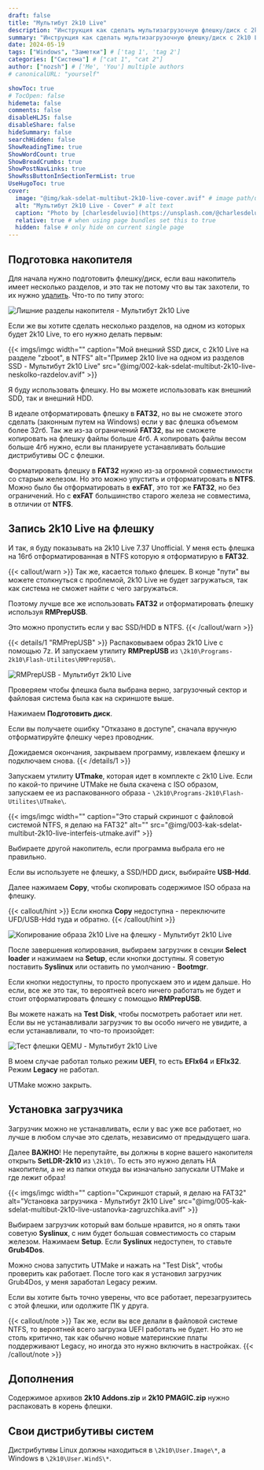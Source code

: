```yaml
---
draft: false
title: "Мультибут 2k10 Live"
description: "Инструкция как сделать мультизагрузочную флешку/диск c 2k10 Live."
summary: "Инструкция как сделать мультизагрузочную флешку/диск c 2k10 Live."
date: 2024-05-19
tags: ["Windows", "Заметки"] # ['tag 1', 'tag 2']
categories: ["Система"] # ["cat 1", "cat 2"]
author: ["nozsh"] # ['Me', 'You'] multiple authors
# canonicalURL: "yourself"

showToc: true
# TocOpen: false
hidemeta: false
comments: false
disableHLJS: false
disableShare: false
hideSummary: false
searchHidden: false
ShowReadingTime: true
ShowWordCount: true
ShowBreadCrumbs: true
ShowPostNavLinks: true
ShowRssButtonInSectionTermList: true
UseHugoToc: true
cover:
  image: "@img/kak-sdelat-multibut-2k10-live-cover.avif" # image path/url
  alt: "Мультибут 2k10 Live - Cover" # alt text
  caption: "Photo by [charlesdeluvio](https://unsplash.com/@charlesdeluvio?nt) / [Unsplash](https://unsplash.com/?nt)" # display caption under cover
  relative: true # when using page bundles set this to true
  hidden: false # only hide on current single page
---
```


## Подготовка накопителя

Для начала нужно подготовить флешку/диск, если ваш накопитель имеет несколько разделов, и это так не потому что вы так захотели, то их нужно [удалить](https://nozsh.su/blog/udalenie-razdelov-nakopitelia/). Что-то по типу этого:

![Лишние разделы накопителя - Мультибут 2k10 Live](@img/001-kak-sdelat-multibut-2k10-live-lishnie-razdely-nakopitelia.avif)

Если же вы хотите сделать несколько разделов, на одном из которых будет 2k10 Live, то его нужно делать первым:

{{< imgs/imgc width="" caption="Мой внешний SSD диск, с 2k10 Live на разделе \"zboot\", в NTFS" alt="Пример 2k10 live на одном из разделов SSD - Мультибут 2k10 Live" src="@img/002-kak-sdelat-multibut-2k10-live-neskolko-razdelov.avif" >}}

Я буду использовать флешку. Но вы можете использовать как внешний SDD, так и внешний HDD.

В идеале отформатировать флешку в **FAT32**, но вы не сможете этого сделать (законным путем на Windows) если у вас флешка объемом более 32гб. Так же из-за ограничений **FAT32**, вы не сможете копировать на флешку файлы больше 4гб. А копировать файлы весом больше 4гб нужно, если вы планируете устанавливать большие дистрибутивы ОС с флешки.

Форматировать флешку в **FAT32** нужно из-за огромной совместимости со старым железом. Но это можно упустить и отформатировать в **NTFS**. Можно было бы отформатировать в **exFAT**, это тот же **FAT32**, но без ограничений. Но с **exFAT** большинство старого железа не совместима, в отличии от **NTFS**.

## Запись 2k10 Live на флешку

И так, я буду показывать на 2k10 Live 7.37 Unofficial. У меня есть флешка на 16гб отформатированная в NTFS которую я отформатирую в **FAT32**.

{{< callout/warn >}}
Так же, касается только флешек. В конце "пути" вы можете столкнуться с проблемой, 2k10 Live не будет загружаться, так как система не сможет найти с чего загружаться.

Поэтому лучше все же использовать **FAT32** и отформатировать флешку используя **RMPrepUSB**.

Это можно пропустить если у вас SSD/HDD в NTFS.
{{< /callout/warn >}}

{{< details/1 "RMPrepUSB" >}}
Распаковываем образ 2k10 Live с помощью 7z. И запускаем утилиту **RMPrepUSB** из `\2k10\Programs-2k10\Flash-Utilites\RMPrepUSB\`.

![RMPrepUSB - Мультибут 2k10 Live](@img/rmprepusb.avif)

Проверяем чтобы флешка была выбрана верно, загрузочный сектор и файловая система была как на скриншоте выше.

Нажимаем **Подготовить диск**.

Если вы получаете ошибку "Отказано в доступе", сначала вручную отформатируйте флешку через проводник.

Дожидаемся окончания, закрываем программу, извлекаем флешку и подключаем снова.
{{< /details/1 >}}

Запускаем утилиту **UTmake**, которая идет в комплекте с 2k10 Live. Если по какой-то причине UTMake не была скачена с ISO образом, запускаем ее из распакованного образа - `\2k10\Programs-2k10\Flash-Utilites\UTmake\`.

{{< imgs/imgc width="" caption="Это старый скриншот с файловой системой NTFS, я делаю на FAT32" alt="" src="@img/003-kak-sdelat-multibut-2k10-live-interfeis-utmake.avif" >}}

Выбираете другой накопитель, если программа выбрала его не правильно.

Если вы используете не флешку, а SSD/HDD диск, выбирайте **USB-Hdd**.

Далее нажимаем **Copy**, чтобы скопировать содержимое ISO образа на флешку.

{{< callout/hint >}}
Если кнопка **Copy** недоступна - переключите UFD/USB-Hdd туда и обратно.
{{< /callout/hint >}}

![Копирование образа 2k10 Live на флешку - Мультибут 2k10 Live](@img/004-kak-sdelat-multibut-2k10-live-protsess-kopirovaniia.avif)

После завершения копирования, выбираем загрузчик в секции **Select loader** и нажимаем на **Setup**, если кнопки доступны. Я советую поставить **Syslinux** или оставить по умолчанию - **Bootmgr**.

Если кнопки недоступны, то просто пропускаем это и идем дальше. Но если, все же это так, то вероятней всего ничего работать не будет и стоит отформатировать флешку с помощью **RMPrepUSB**.

Вы можете нажать на **Test Disk**, чтобы посмотреть работает или нет. Если вы не устанавливали загрузчик то вы особо ничего не увидите, а если устанавливали, то что-то произойдет:

![Тест флешки QEMU - Мультибут 2k10 Live](@img/004.1-kak-sdelat-multibut-2k10-live-neskolko-razdelov-qemu.avif)

В моем случае работал только режим **UEFI**, то есть **EFIx64** и **EFIx32**. Режим **Legacy** не работал.

UTMake можно закрыть.

## Установка загрузчика

Загрузчик можно не устанавливать, если у вас уже все работает, но лучше в любом случае это сделать, независимо от предыдущего шага.

Далее **ВАЖНО**! Не перепутайте, вы должны в корне вашего накопителя открыть **SetLDR-2k10** из `\2k10\`. То есть это нужно делать НА накопители, а не из папки откуда вы изначально запускали UTMake и где лежит образ!

{{< imgs/imgc width="" caption="Скриншот старый, я делаю на FAT32" alt="Установка загрузчика - Мультибут 2k10 Live" src="@img/005-kak-sdelat-multibut-2k10-live-ustanovka-zagruzchika.avif" >}}

Выбираем загрузчик который вам больше нравится, но я опять таки советую **Syslinux**, с ним будет большая совместимость со старым железом. Нажимаем **Setup**. Если **Syslinux** недоступен, то ставьте **Grub4Dos**.

Можно снова запустить UTMake и нажать на "Test Disk", чтобы проверить как работает. После того как я установил загрузчик Grub4Dos, у меня заработал Legacy режим.

Если вы хотите быть точно уверены, что все работает, перезагрузитесь с этой флешки, или одолжите ПК у друга.

{{< callout/note >}}
Так же, если вы все делали в файловой системе NTFS, то вероятней всего загрузка UEFI работать не будет. Но это не столь критично, так как обычно новые материнские платы поддерживают Legacy, но иногда это нужно включить в настройках.
{{< /callout/note >}}

## Дополнения

Содержимое архивов **2k10 Addons.zip** и **2k10 PMAGIC.zip** нужно распаковать в корень флешки.

## Свои дистрибутивы систем

Дистрибутивы Linux должны находиться в `\2k10\User.Image\*`, а Windows в `\2k10\User.WindS\*`.
